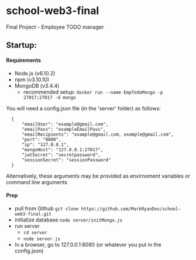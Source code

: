 # school-web3-final
Final Project - Employee TODO manager

## Startup:

#### Requirements
* Node.js (v6.10.2)
* npm (v3.10.10)
* MongoDB (v3.4.4)
  * recommended setup: `docker run --name EmpTodoMongo -p 27017:27017 -d mongo` 


You will need a config.json file (in the 'server' folder) as follows:
```
  {
      "emailUser": "example@gmail.com",
      "emailPass": "exampleEmailPass",
      "emailRecipients": "example@gmail.com, example@gmail.com",
      "port": "8080",
      "ip": "127.0.0.1",
      "mongoHost": "127.0.0.1:27017",
      "jwtSecret": "secretpassword",
      "sessionSecret": "sessionPassword"
  }
```
Alternatively, these arguments may be provided as envirnoment variables or command line arguments

#### Prep
* pull from Github `git clone https://github.com/MarkRyanDev/school-web3-final.git`
* initialize database `node server/initMongo.js`
* run server
   * `cd server`
   * `node server.js`
* In a browser, go to 127.0.0.1:8080 (or whatever you put in the config.json)
